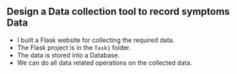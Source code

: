 ## Design a Data collection tool to record symptoms Data

- I built a Flask website for collecting the required data.
- The Flask project is in the `Task1` folder.
- The data is stored into a Database.
- We can do all data related operations on the collected data.